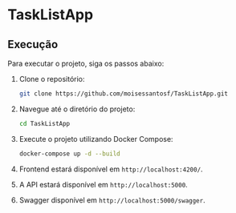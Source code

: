 # TaskListApp

## Execução

Para executar o projeto, siga os passos abaixo:

1. Clone o repositório:
   ```bash
   git clone https://github.com/moisessantosf/TaskListApp.git
   ```

2. Navegue até o diretório do projeto:
   ```bash
   cd TaskListApp
   ```

3. Execute o projeto utilizando Docker Compose:
   ```bash
   docker-compose up -d --build
   ```
4. Frontend estará disponível em `http://localhost:4200/`.

5. A API estará disponível em `http://localhost:5000`.

6. Swagger disponível em `http://localhost:5000/swagger`.
